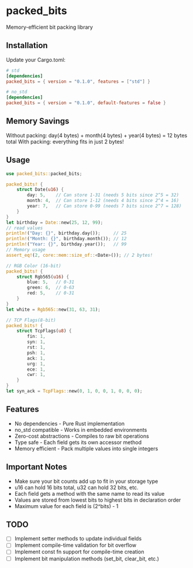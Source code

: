 

# packed_bits

Memory-efficient bit packing library

## Installation

Update your Cargo.toml:

```toml
# std
[dependencies]
packed_bits = { version = "0.1.0", features = ["std"] }

# no_std 
[dependencies]
packed_bits = { version = "0.1.0", default-features = false }
```

## Memory Savings

Without packing: day(4 bytes) + month(4 bytes) + year(4 bytes) = 12 bytes total
With packing: everything fits in just 2 bytes!

## Usage

```rust
use packed_bits::packed_bits;

packed_bits! {
    struct Date(u16) {
        day: 5,    // Can store 1-31 (needs 5 bits since 2^5 = 32)
        month: 4,  // Can store 1-12 (needs 4 bits since 2^4 = 16)
        year: 7,   // Can store 0-99 (needs 7 bits since 2^7 = 128)
    }
}
let birthday = Date::new(25, 12, 99);
// read values
println!("Day: {}", birthday.day());     // 25
println!("Month: {}", birthday.month()); // 12
println!("Year: {}", birthday.year());   // 99
// Memory usage
assert_eq!(2, core::mem::size_of::<Date>()); // 2 bytes!

// RGB Color (16-bit)
packed_bits! {
    struct Rgb565(u16) {
        blue: 5,   // 0-31
        green: 6,  // 0-63
        red: 5,    // 0-31
    }
}
let white = Rgb565::new(31, 63, 31);

// TCP Flags(8-bit)
packed_bits! {
    struct TcpFlags(u8) {
        fin: 1,
        syn: 1,
        rst: 1,
        psh: 1,
        ack: 1,
        urg: 1,
        ece: 1,
        cwr: 1,
    }
}
let syn_ack = TcpFlags::new(0, 1, 0, 0, 1, 0, 0, 0);
```

## Features

- No dependencies - Pure Rust implementation
- no_std compatible - Works in embedded environments
- Zero-cost abstractions - Compiles to raw bit operations
- Type safe - Each field gets its own accessor method
- Memory efficient - Pack multiple values into single integers

## Important Notes

- Make sure your bit counts add up to fit in your storage type
- u16 can hold 16 bits total, u32 can hold 32 bits, etc.
- Each field gets a method with the same name to read its value
- Values are stored from lowest bits to highest bits in declaration order
- Maximum value for each field is (2^bits) - 1

## TODO

- [ ] Implement setter methods to update individual fields
- [ ] Implement compile-time validation for bit overflow 
- [ ] Implement const fn support for compile-time creation
- [ ] Implement bit manipulation methods (set_bit, clear_bit, etc.)
